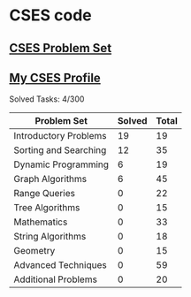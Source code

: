 # CSES code

## [CSES Problem Set](https://cses.fi/problemset/list/)

## [My CSES Profile](https://cses.fi/user/203349)

Solved Tasks: 4/300

| Problem Set | Solved | Total |
| ------- | ------ | ----- |
|Introductory Problems| 19 | 19         |
|Sorting and Searching| 12 | 35         |
|Dynamic Programming| 6 | 19         |
|Graph Algorithms| 6 | 45         |
|Range Queries| 0 | 22         |
|Tree Algorithms| 0 | 15         |
|Mathematics| 0 | 33         |
|String Algorithms| 0 | 18         |
|Geometry| 0 | 15         |
|Advanced Techniques| 0 | 59         |
|Additional Problems| 0 | 20         |
